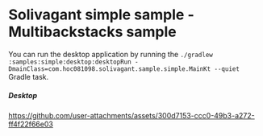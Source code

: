 # Solivagant simple sample - Multibackstacks sample

You can run the desktop application by running the
`./gradlew :samples:simple:desktop:desktopRun -DmainClass=com.hoc081098.solivagant.sample.simple.MainKt --quiet` Gradle task.

##### Desktop

https://github.com/user-attachments/assets/300d7153-ccc0-49b3-a272-ff4f22f66e03

